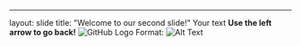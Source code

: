 ---
layout: slide
title: "Welcome to our second slide!"
Your text
__Use the left arrow to go back!__
![GitHub Logo](/images/logo.png)
Format: ![Alt Text](url)
